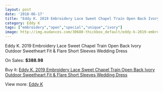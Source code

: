 ```yaml
---
layout: post
date: '2018-06-17'
title: "Eddy K. 2019 Embroidery Lace Sweet Chapel Train Open Back Ivory Outdoor Sweetheart Fit & Flare Short Sleeves Wedding Dress"
category: Eddy K
tags: ["embroidery","open","special","unique","ivory"]
image: http://img.eudances.com/30680-thickbox_default/eddy-k-2019-embroidery-lace-sweet-chapel-train-open-back-ivory-outdoor-sweetheart-fit-flare-short-sleeves-wedding-dress.jpg
---
```

Eddy K. 2019 Embroidery Lace Sweet Chapel Train Open Back Ivory Outdoor Sweetheart Fit & Flare Short Sleeves Wedding Dress

On Sales: **$388.98**
<a href="https://www.eudances.com/en/eddy-k/9777-eddy-k-2019-embroidery-lace-sweet-chapel-train-open-back-ivory-outdoor-sweetheart-fit-flare-short-sleeves-wedding-dress.html"><amp-img layout="responsive" width="600" height="600" src="//img.eudances.com/30680-thickbox_default/eddy-k-2019-embroidery-lace-sweet-chapel-train-open-back-ivory-outdoor-sweetheart-fit-flare-short-sleeves-wedding-dress.jpg" alt="Eddy K. 2019 Embroidery Lace Sweet Chapel Train Open Back Ivory Outdoor Sweetheart Fit & Flare Short Sleeves Wedding Dress 0" /></a>
<a href="https://www.eudances.com/en/eddy-k/9777-eddy-k-2019-embroidery-lace-sweet-chapel-train-open-back-ivory-outdoor-sweetheart-fit-flare-short-sleeves-wedding-dress.html"><amp-img layout="responsive" width="600" height="600" src="//img.eudances.com/30681-thickbox_default/eddy-k-2019-embroidery-lace-sweet-chapel-train-open-back-ivory-outdoor-sweetheart-fit-flare-short-sleeves-wedding-dress.jpg" alt="Eddy K. 2019 Embroidery Lace Sweet Chapel Train Open Back Ivory Outdoor Sweetheart Fit & Flare Short Sleeves Wedding Dress 1" /></a>

Buy it: [Eddy K. 2019 Embroidery Lace Sweet Chapel Train Open Back Ivory Outdoor Sweetheart Fit & Flare Short Sleeves Wedding Dress](https://www.eudances.com/en/eddy-k/9777-eddy-k-2019-embroidery-lace-sweet-chapel-train-open-back-ivory-outdoor-sweetheart-fit-flare-short-sleeves-wedding-dress.html "Eddy K. 2019 Embroidery Lace Sweet Chapel Train Open Back Ivory Outdoor Sweetheart Fit & Flare Short Sleeves Wedding Dress")

View more: [Eddy K](https://www.eudances.com/en/151-eddy-k "Eddy K")